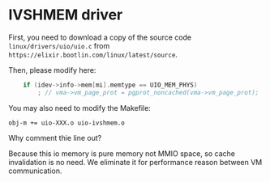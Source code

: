 # IVSHMEM driver

First, you need to download a copy of the source code `linux/drivers/uio/uio.c`
from `https://elixir.bootlin.com/linux/latest/source`.

Then, please modify here:
```c
	if (idev->info->mem[mi].memtype == UIO_MEM_PHYS)
		; // vma->vm_page_prot = pgprot_noncached(vma->vm_page_prot);
```

You may also need to modify the Makefile:
```
obj-m += uio-XXX.o uio-ivshmem.o
```

Why comment thie line out?

Because this io memory is pure memory not MMIO space, so cache invalidation is no need.
We eliminate it for performance reason between VM communication.
